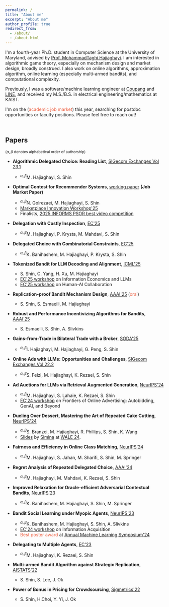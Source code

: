 ```yaml
---
permalink: /
title: "About me"
excerpt: "About me"
author_profile: true
redirect_from: 
  - /about/
  - /about.html
---
```


<!-- Google tag (gtag.js) -->
<script async src="https://www.googletagmanager.com/gtag/js?id=G-NL62WLXFDE"></script>
<script>
  window.dataLayer = window.dataLayer || [];
  function gtag(){dataLayer.push(arguments);}
  gtag('js', new Date());

  gtag('config', 'G-NL62WLXFDE');
</script>



I'm a fourth-year Ph.D. student in Computer Science at the University of Maryland, advised by [Prof. MohammadTaghi Hajiaghayi](http://www.cs.umd.edu/~hajiagha/).
I am interested in algorithmic game theory, especially on mechanism design and market design, broadly construed.
I also work on online algorithms, approximation algorithm, online learning (especially multi-armed bandits), and computational complexity.

Previously, I was a software/machine learning engineer at [Coupang](https://www.aboutcoupang.com/) and [LINE](https://linecorp.com/en/), and received my M.S./B.S. in electrical engineering/mathematics at KAIST.

I'm on the (<span style="color: #EE6548">academic job market</span>) this year, searching for postdoc opportunities or faculty positions. Please feel free to reach out!



&nbsp;
&nbsp;



## Papers
<sup>($\alpha,\beta$ denotes alphabetical order of authorship)</sup>

* **Algorithmic Delegated Choice: Reading List**, [SIGecom Exchanges Vol 23.1](https://www.sigecom.org/exchanges/volume_23/1/HAJIAGHAYI.pdf)
	* <sup>$\alpha,\beta$</sup>M. Hajiaghayi, S. Shin

* **Optimal Contest for Recommender Systems**, [working paper](https://papers.ssrn.com/sol3/papers.cfm?abstract_id=5258940) **(Job Market Paper)**
	* <sup>$\alpha,\beta$</sup>N. Golrezaei, M. Hajiaghayi, S. Shin
	* [Marketplace Innovation Workshop'25](https://marketplaceinnovation.net/)
	* Finalists, [2025 INFORMS PSOR best video competition](https://connect.informs.org/public-sector-operations-research/discussion/finalists-for-the-2025-informs-psor-best-video-competition)

* **Delegation with Costly Inspection**, [EC'25](https://arxiv.org/pdf/2506.07162)
	* <sup>$\alpha,\beta$</sup>M. Hajiaghayi, P. Krysta, M. Mahdavi, S. Shin

* **Delegated Choice with Combinatorial Constraints**, [EC'25](https://papers.ssrn.com/sol3/papers.cfm?abstract_id=5284400)
	* <sup>$\alpha,\beta$</sup>K. Banihashem, M. Hajiaghayi, P. Krysta, S. Shin

* **Tokenized Bandit for LLM Decoding and Alignment**, [ICML'25](https://arxiv.org/pdf/2506.07276)
	* S. Shin, C. Yang, H. Xu, M. Hajiaghayi
	* [EC'25 workshop](https://sites.google.com/view/ec25-information-economics-llm) on Information Economics and LLMs
	* [EC'25 workshop](https://sites.google.com/berkeley.edu/haiec/home?authuser=0) on Human-AI Collaboration

* **Replication-proof Bandit Mechanism Design**, [AAAI'25](https://arxiv.org/pdf/2312.16896.pdf)  (<span style="color: #EE6548">oral</span>)
	* S. Shin, S. Esmaeili, M. Hajiaghayi
	
* **Robust and Performance Incentivizing Algorithms for Bandits**, [AAAI'25](https://arxiv.org/pdf/2312.07929.pdf)
	* S. Esmaeili, S. Shin, A. Slivkins

* **Gains-from-Trade in Bilateral Trade with a Broker**, [SODA'25](https://arxiv.org/pdf/2410.17444)
	* <sup>$\alpha,\beta$</sup>I. Hajiaghayi, M. Hajiaghayi, G. Peng, S. Shin

* **Online Ads with LLMs: Opportunities and Challenges**, [SIGecom Exchanges Vol 22.2](https://www.sigecom.org/exchanges/volume_22/2/FEIZI.pdf)
	* <sup>$\alpha,\beta$</sup>S. Feizi, M. Hajiaghayi, K. Rezaei, S. Shin

* **Ad Auctions for LLMs via Retrieval Augmented Generation**, [NeurIPS'24](https://arxiv.org/pdf/2406.09459.pdf)
	* <sup>$\alpha,\beta$</sup>M. Hajiaghayi, S. Lahaie, K. Rezaei, S. Shin
	* [EC'24 workshop](https://sites.google.com/view/ec24-ad-workshop) on Frontiers of Online Advertising: Autobidding, GenAI, and Beyond

* **Dueling Over Dessert, Mastering the Art of Repeated Cake Cutting**, [NeurIPS'24](https://arxiv.org/pdf/2402.08547.pdf)
	* <sup>$\alpha,\beta$</sup>S. Branzei, M. Hajiaghayi, R. Phillips, S. Shin, K. Wang
	* [Slides](https://simina.info/WALE_2024_repeated_cake_cutting.pdf) by [Simina](https://simina.info/) at [WALE 24](https://wale.gr/2024/).

* **Fairness and Efficiency in Online Class Matching**, [NeurIPS'24](https://arxiv.org/pdf/2410.19163)
	* <sup>$\alpha,\beta$</sup>M. Hajiaghayi, S. Jahan, M. Sharifi, S. Shin, M. Springer
	
* **Regret Analysis of Repeated Delegated Choice**, [AAAI'24](https://arxiv.org/pdf/2310.04884.pdf)
	* <sup>$\alpha,\beta$</sup>M. Hajiaghayi, M. Mahdavi, K. Rezaei, S. Shin
	
* **Improved Relaxation for Oracle-efficient Adversarial Contextual Bandits**, [NeurIPS'23](https://arxiv.org/pdf/2310.19025.pdf)
	* <sup>$\alpha,\beta$</sup>K. Banihashem, M. Hajiaghayi, S. Shin, M. Springer

* **Bandit Social Learning under Myopic Agents**, [NeurIPS'23](https://arxiv.org/pdf/2302.07425)
	* <sup>$\alpha,\beta$</sup>K. Banihashem, M. Hajiaghayi, S. Shin, A. Slivkins
	* [EC'24 workshop](https://sites.google.com/u.northwestern.edu/information-acquisition) on Information Acquisition
	* <span style="color: #EE6548">Best poster award</span> at [Annual Machine Learning Symposium'24](https://events.nyas.org/event/ml2024/summary?utm_source=partner&utm_medium=referral&utm_campaign=ml2024)

* **Delegating to Multiple Agents**, [EC'23](https://arxiv.org/pdf/2305.03203.pdf)
	* <sup>$\alpha,\beta$</sup>M. Hajiaghayi, K. Rezaei, S. Shin

* **Multi-armed Bandit Algorithm against Strategic Replication**, [AISTATS'22](https://proceedings.mlr.press/v151/shin22a/shin22a.pdf)
	* S. Shin, S. Lee, J. Ok

* **Power of Bonus in Pricing for Crowdsourcing**, [Sigmetrics'22](https://yung-web.github.io/home/Publication/Conference/PowerofBonus_Sigmetrics_2022.pdf)
	* S. Shin, H.Choi, Y. Yi, J. Ok
